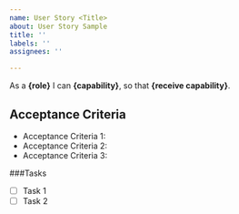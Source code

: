 ```yaml
---
name: User Story <Title>
about: User Story Sample
title: ''
labels: ''
assignees: ''

---
```


As a **{role}** I can **{capability}**, so that **{receive capability}**.

## Acceptance Criteria
- Acceptance Criteria 1:
- Acceptance Criteria 2:
- Acceptance Criteria 3:

###Tasks
- [ ] Task 1
- [ ] Task 2
